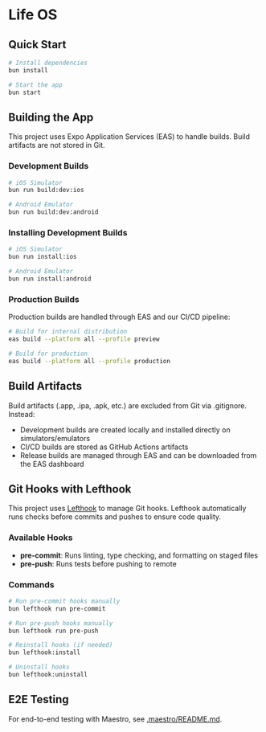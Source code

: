 # Life OS

## Quick Start

```bash
# Install dependencies
bun install

# Start the app
bun start
```

## Building the App

This project uses Expo Application Services (EAS) to handle builds. Build artifacts are not stored in Git.

### Development Builds

```bash
# iOS Simulator
bun run build:dev:ios

# Android Emulator
bun run build:dev:android
```

### Installing Development Builds

```bash
# iOS Simulator
bun run install:ios

# Android Emulator
bun run install:android
```

### Production Builds

Production builds are handled through EAS and our CI/CD pipeline:

```bash
# Build for internal distribution
eas build --platform all --profile preview

# Build for production
eas build --platform all --profile production
```

## Build Artifacts

Build artifacts (.app, .ipa, .apk, etc.) are excluded from Git via .gitignore. Instead:

- Development builds are created locally and installed directly on simulators/emulators
- CI/CD builds are stored as GitHub Actions artifacts
- Release builds are managed through EAS and can be downloaded from the EAS dashboard

## Git Hooks with Lefthook

This project uses [Lefthook](https://github.com/evilmartians/lefthook) to manage Git hooks. Lefthook automatically runs checks before commits and pushes to ensure code quality.

### Available Hooks

- **pre-commit**: Runs linting, type checking, and formatting on staged files
- **pre-push**: Runs tests before pushing to remote

### Commands

```bash
# Run pre-commit hooks manually
bun lefthook run pre-commit

# Run pre-push hooks manually
bun lefthook run pre-push

# Reinstall hooks (if needed)
bun lefthook:install

# Uninstall hooks
bun lefthook:uninstall
```

## E2E Testing

For end-to-end testing with Maestro, see [.maestro/README.md](.maestro/README.md).
